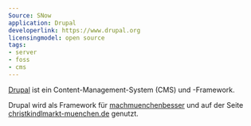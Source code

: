 ```yaml
---
Source: SNow
application: Drupal
developerlink: https://www.drupal.org
licensingmodel: open source
tags:
- server
- foss
- cms
---
```

[Drupal](https://www.drupal.org) ist ein Content-Management-System (CMS) und -Framework. 

Drupal wird als Framework für [machmuenchenbesser](mark-a-spot) und auf der Seite [christkindlmarkt-muenchen.de](https://www.christkindlmarkt-muenchen.de) genutzt.

